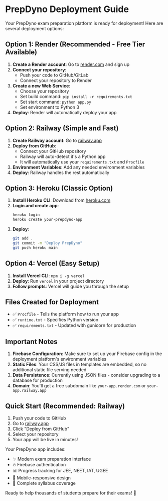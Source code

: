 # PrepDyno Deployment Guide

Your PrepDyno exam preparation platform is ready for deployment! Here are several deployment options:

## Option 1: Render (Recommended - Free Tier Available)

1. **Create a Render account**: Go to [render.com](https://render.com) and sign up
2. **Connect your repository**: 
   - Push your code to GitHub/GitLab
   - Connect your repository to Render
3. **Create a new Web Service**:
   - Choose your repository
   - Set build command: `pip install -r requirements.txt`
   - Set start command: `python app.py`
   - Set environment to Python 3
4. **Deploy**: Render will automatically deploy your app

## Option 2: Railway (Simple and Fast)

1. **Create Railway account**: Go to [railway.app](https://railway.app)
2. **Deploy from GitHub**:
   - Connect your GitHub repository
   - Railway will auto-detect it's a Python app
   - It will automatically use your `requirements.txt` and `Procfile`
3. **Environment Variables**: Add any needed environment variables
4. **Deploy**: Railway handles the rest automatically

## Option 3: Heroku (Classic Option)

1. **Install Heroku CLI**: Download from [heroku.com](https://devcenter.heroku.com/articles/heroku-cli)
2. **Login and create app**:
   ```bash
   heroku login
   heroku create your-prepdyno-app
   ```
3. **Deploy**:
   ```bash
   git add .
   git commit -m "Deploy PrepDyno"
   git push heroku main
   ```

## Option 4: Vercel (Easy Setup)

1. **Install Vercel CLI**: `npm i -g vercel`
2. **Deploy**: Run `vercel` in your project directory
3. **Follow prompts**: Vercel will guide you through the setup

## Files Created for Deployment

- ✅ `Procfile` - Tells the platform how to run your app
- ✅ `runtime.txt` - Specifies Python version
- ✅ `requirements.txt` - Updated with gunicorn for production

## Important Notes

1. **Firebase Configuration**: Make sure to set up your Firebase config in the deployment platform's environment variables
2. **Static Files**: Your CSS/JS files in templates are embedded, so no additional static file serving needed
3. **Data Persistence**: Currently using JSON files - consider upgrading to a database for production
4. **Domain**: You'll get a free subdomain like `your-app.render.com` or `your-app.railway.app`

## Quick Start (Recommended: Railway)

1. Push your code to GitHub
2. Go to [railway.app](https://railway.app)
3. Click "Deploy from GitHub"
4. Select your repository
5. Your app will be live in minutes!

Your PrepDyno app includes:
- ✨ Modern exam preparation interface
- 🔥 Firebase authentication
- 📊 Progress tracking for JEE, NEET, IAT, UGEE
- 📱 Mobile-responsive design
- 🎯 Complete syllabus coverage

Ready to help thousands of students prepare for their exams! 🚀
